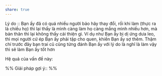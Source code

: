 ```yaml
---
share: true
---
```

Lý do :: Bạn ấy đã có quá nhiều người bảo hãy thay đổi, rồi khi làm (thực ra là chiều họ) thì lại thấy là mình càng làm họ càng mắng mình nhiều hơn, mà bản thân thì lại không thấy cải thiện gì. Ví dụ như Bạn ấy bị dị ứng dưa leo, thì mọi người cứ ép Bạn ấy phải tập cho quen, khiến Bạn ấy sợ thêm. Thậm chí trước đây bạn trai cũ cũng từng đánh Bạn ấy với lý do là nghĩ là làm vậy thì sẽ làm Bạn ấy tốt hơn

Hệ quả của vấn đề này:


%%
Giải pháp gợi ý:: 
%%

